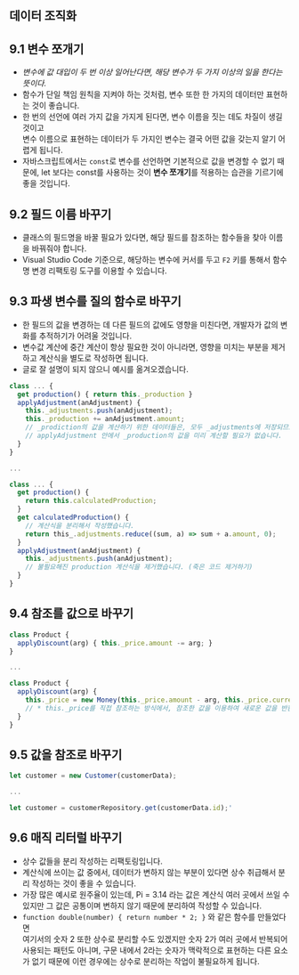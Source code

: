 ## 데이터 조직화

## 9.1 변수 쪼개기

- _변수에 값 대입이 두 번 이상 일어난다면, 해당 변수가 두 가지 이상의 일을 한다는 뜻이다._
- 함수가 단일 책임 원칙을 지켜야 하는 것처럼, 변수 또한 한 가지의 데이터만 표현하는 것이 좋습니다.
- 한 번의 선언에 여러 가지 값을 가지게 된다면, 변수 이름을 짓는 데도 차질이 생길 것이고  
  변수 이름으로 표현하는 데이터가 두 가지인 변수는 결국 어떤 값을 갖는지 알기 어렵게 됩니다.
- 자바스크립트에서는 `const`로 변수를 선언하면 기본적으로 값을 변경할 수 없기 때문에, let 보다는 const를 사용하는 것이 **변수 쪼개기**를 적용하는 습관을 기르기에 좋을 것입니다.

## 9.2 필드 이름 바꾸기

- 클래스의 필드명을 바꿀 필요가 있다면, 해당 필드를 참조하는 함수들을 찾아 이름을 바꿔줘야 합니다.
- Visual Studio Code 기준으로, 해당하는 변수에 커서를 두고 `F2` 키를 통해서 함수명 변경 리팩토링 도구를 이용할 수 있습니다.

## 9.3 파생 변수를 질의 함수로 바꾸기

- 한 필드의 값을 변경하는 데 다른 필드의 값에도 영향을 미친다면, 개발자가 값의 변화를 추적하기가 어려울 것입니다.
- 변수값 계산에 중간 계산이 항상 필요한 것이 아니라면, 영향을 미치는 부분을 제거하고 계산식을 별도로 작성하면 됩니다.
- 글로 잘 설명이 되지 않으니 예시를 옮겨오겠습니다.

```js
class ... {
  get production() { return this._production }
  applyAdjustment(anAdjustment) {
    this._adjustments.push(anAdjustment);
    this._production += anAdjustment.amount;
    // _prodiction의 값을 계산하기 위한 데이터들은, 모두 _adjustments에 저장되므로
    // applyAdjustment 안에서 _production의 값을 미리 계산할 필요가 없습니다.
  }
}

...

class ... {
  get production() {
    return this.calculatedProduction;
  }
  get calculatedProduction() {
    // 계산식을 분리해서 작성했습니다.
    return this_.adjustments.reduce((sum, a) => sum + a.amount, 0);
  }
  applyAdjustment(anAdjustment) {
    this._adjustments.push(anAdjustment);
    // 불필요해진 production 계산식을 제거했습니다. (죽은 코드 제거하기)
  }
}
```

## 9.4 참조를 값으로 바꾸기

```js
class Product {
  applyDiscount(arg) { this._price.amount -= arg; }
}

...

class Product {
  applyDiscount(arg) {
    this._price = new Money(this._price.amount - arg, this._price.currency);
    // * this._price를 직접 참조하는 방식에서, 참조한 값을 이용하여 새로운 값을 반환하는 형태로 변경
  }
}
```

## 9.5 값을 참조로 바꾸기

```js
let customer = new Customer(customerData);

...

let customer = customerRepository.get(customerData.id);'
```

## 9.6 매직 리터럴 바꾸기

- 상수 값들을 분리 작성하는 리팩토링입니다.
- 계산식에 쓰이는 값 중에서, 데이터가 변하지 않는 부분이 있다면 상수 취급해서 분리 작성하는 것이 좋을 수 있습니다.
- 가장 많은 예시로 원주율이 있는데, Pi = 3.14 라는 값은 계산식 여러 곳에서 쓰일 수 있지만 그 값은 공통이며 변하지 않기 때문에
  분리하여 작성할 수 있습니다.
- `function double(number) { return number * 2; }` 와 같은 함수를 만들었다면  
  여기서의 숫자 2 또한 상수로 분리할 수도 있겠지만 숫자 2가 여러 곳에서 반복되어 사용되는 패턴도 아니며,
  구문 내에서 2라는 숫자가 맥락적으로 표현하는 다른 요소가 없기 때문에 이런 경우에는 상수로 분리하는 작업이 불필요하게 됩니다.

